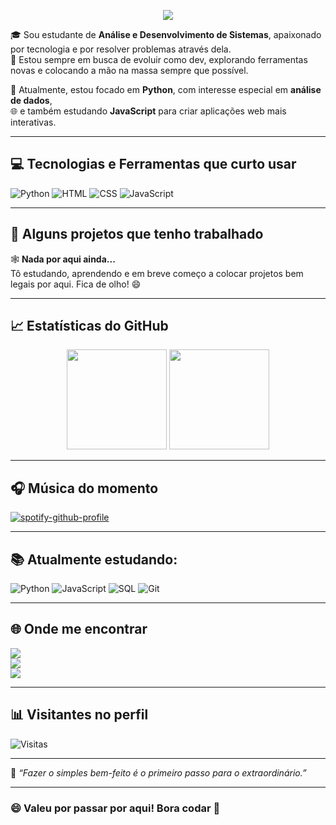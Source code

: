 <!-- Banner animado -->
<p align="center">
  <img src="https://readme-typing-svg.herokuapp.com?font=Fira+Code&pause=1000&center=true&vCenter=true&width=500&lines=Olá,+mundo!+sou+Saulo+Duarte+👋;Estudante+de+programação+💻">
</p>

🎓 Sou estudante de **Análise e Desenvolvimento de Sistemas**, apaixonado por tecnologia e por resolver problemas através dela.  
🚀 Estou sempre em busca de evoluir como dev, explorando ferramentas novas e colocando a mão na massa sempre que possível.

🐍 Atualmente, estou focado em **Python**, com interesse especial em **análise de dados**,  
🌐 e também estudando **JavaScript** para criar aplicações web mais interativas.

---

## 💻 Tecnologias e Ferramentas que curto usar

![Python](https://img.shields.io/badge/Python-3776AB?style=for-the-badge&logo=python&logoColor=white)
![HTML](https://img.shields.io/badge/HTML-E34F26?style=for-the-badge&logo=html5&logoColor=white)
![CSS](https://img.shields.io/badge/CSS-1572B6?style=for-the-badge&logo=css3&logoColor=white)
![JavaScript](https://img.shields.io/badge/JavaScript-F7DF1E?style=for-the-badge&logo=javascript&logoColor=black)


---

## 🧠 Alguns projetos que tenho trabalhado

🕸️ **Nada por aqui ainda...**  
Tô estudando, aprendendo e em breve começo a colocar projetos bem legais por aqui. Fica de olho! 😄

---

## 📈 Estatísticas do GitHub

<p align="center">
  <img height="160em" src="https://github-readme-stats.vercel.app/api?username=181001lupe&show_icons=true&theme=radical" />
  <img height="160em" src="https://github-readme-stats.vercel.app/api/top-langs/?username=181001lupe&layout=compact&theme=radical" />
</p>

---

## 🎧 Música do momento
[![spotify-github-profile](https://spotify-github-profile.kittinanx.com/api/view?uid=saulo4949&cover_image=true&theme=novatorem&show_offline=false&background_color=121212&interchange=false&bar_color=9c4eb1&bar_color_cover=false)](https://github.com/kittinan/spotify-github-profile)

---

## 📚 Atualmente estudando:
![Python](https://img.shields.io/badge/-Python-333333?style=flat&logo=python)
![JavaScript](https://img.shields.io/badge/-JavaScript-333333?style=flat&logo=javascript)
![SQL](https://img.shields.io/badge/-SQL-333333?style=flat&logo=mysql)
![Git](https://img.shields.io/badge/-Git-333333?style=flat&logo=git)


---

## 🌐 Onde me encontrar

<p align="left">
  <!-- Instagram -->
  <a href="https://www.instagram.com/sauloduarte_/" target="_blank">
    <img src="https://img.shields.io/badge/Instagram-%40sauloduarte__-c13584?style=flat&logo=instagram&logoColor=white">
  </a>
  <br>

  <!-- LinkedIn -->
  <a href="https://www.linkedin.com/in/sauloduarte/" target="_blank">
    <img src="https://img.shields.io/badge/LinkedIn-Saulo%20Duarte-0A66C2?style=flat&logo=linkedin&logoColor=white">
  </a>
  <br>

  <!-- Gmail -->
  <a href="mailto:sauloduarte45@gmail.com">
    <img src="https://img.shields.io/badge/Gmail-sauloduarte45%40gmail.com-D14836?style=flat&logo=gmail&logoColor=white">
  </a>
</p>

---


## 📊 Visitantes no perfil
![Visitas](https://komarev.com/ghpvc/?username=181001lupe&color=orange)

---

📌 *“Fazer o simples bem-feito é o primeiro passo para o extraordinário.”*

---

### 😄 Valeu por passar por aqui! Bora codar 🚀
